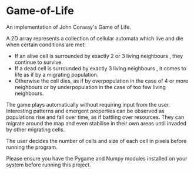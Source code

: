 # Game-of-Life

An implementation of John Conway's Game of Life.
 
A 2D array represents a collection of cellular automata which live and die when certain conditions are met:
 
- If an alive cell is surrounded by exactly 2 or 3 living neighbours , they continue to survive.
- If a dead cell is surrounded by exactly 3 living neighbours , it comes to life as if by a migrating population.
- Otherwise the cell dies, as if by overpopulation in the case of 4 or more neighbours or by underpopulation in the case of too few living neighbours.
 
The game plays automatically without requiring input from the user. Interesting patterns and emergent properties can be observed as populations rise and fall over time, as if battling over resources. They can migrate around the map and even stabilise in their own areas until invaded by other migrating cells.
 
The user decides the number of cells and size of each cell in pixels before running the program.
 
Please ensure you have the Pygame and Numpy modules installed on your system before running this project.
